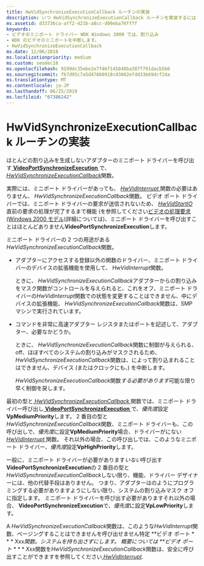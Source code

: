 ```yaml
---
title: HwVidSynchronizeExecutionCallback ルーチンの実装
description: いつ HwVidSynchronizeExecutionCallback ルーチンを実装するには
ms.assetid: d33736ca-aff2-421b-a8cc-d09eba76ff7f
keywords:
- ビデオのミニポート ドライバー WDK Windows 2000 では、割り込み
- WDK のビデオのミニポートを中断します。
- HwVidSynchronizeExecutionCallback
ms.date: 12/06/2018
ms.localizationpriority: medium
ms.custom: seodec18
ms.openlocfilehash: 9199dc35ebe2e7f46f145848ba307f791dacb5b0
ms.sourcegitcommit: fb7d95c7a5d47860918cd3602efdd33b69dcf2da
ms.translationtype: MT
ms.contentlocale: ja-JP
ms.lasthandoff: 06/25/2019
ms.locfileid: "67386242"
---
```

# <a name="implementing-a-hwvidsynchronizeexecutioncallback-routine"></a>HwVidSynchronizeExecutionCallback ルーチンの実装

ほとんどの割り込みを生成しないアダプターのミニポート ドライバーを呼び出す[ **VideoPortSynchronizeExecution** ](https://docs.microsoft.com/windows-hardware/drivers/ddi/content/video/nf-video-videoportsynchronizeexecution)で、 [ *HwVidSynchronizeExecutionCallback*](https://docs.microsoft.com/windows-hardware/drivers/ddi/content/video/nc-video-pminiport_synchronize_routine)関数。

実際には、ミニポート ドライバーがあっても、 [ *HwVidInterrupt* ](https://docs.microsoft.com/windows-hardware/drivers/ddi/content/video/nc-video-pvideo_hw_interrupt)関数の必要はありません、 *HwVidSynchronizeExecutionCallback*関数。 ビデオ ポート ドライバーでは、ミニポート ドライバーの要求が送信されないため、 [ *HwVidStartIO* ](https://docs.microsoft.com/windows-hardware/drivers/ddi/content/video/nc-video-pvideo_hw_start_io)直前の要求の処理が完了するまで機能 (を参照してください[ビデオの処理要求 (Windows 2000 モデル)](processing-video-requests--windows-2000-model-.md)詳細については)、ミニポート ドライバーを呼び出すことはほとんどありません**VideoPortSynchronizeExecution**します。

ミニポート ドライバーの 2 つの用途がある*HwVidSynchronizeExecutionCallback*関数。

-   アダプターにアクセスする登録以外の関数のドライバー、ミニポート ドライバーのデバイスの拡張機能を使用して、 *HwVidInterrupt*関数。

    ときに、 *HwVidSynchronizeExecutionCallback*アダプターからの割り込みをマスク関数がコントロールを与えられると、これをオフ、ミニポート ドライバーの*HwVidInterrupt*関数での状態を変更することはできません、中にデバイスの拡張機能、 *HwVidSynchronizeExecutionCallback*関数は、SMP マシンで実行されています。

-   コマンドを非常に高速アダプター レジスタまたはポートを記述して、アダプター、必要なかどうか。

    ときに、 *HwVidSynchronizeExecutionCallback*関数に制御が与えられる、off、ほぼすべてのシステムの割り込みがマスクされるため、 *HwVidSynchronizeExecutionCallback*関数は、によって割り込まれることはできません、デバイス (またはクロックにも、) を中断します。

    *HwVidSynchronizeExecutionCallback*関数*する必要があります*可能な限り早く制御を戻します。

最初の型と[ *HwVidSynchronizeExecutionCallback* ](https://docs.microsoft.com/windows-hardware/drivers/ddi/content/video/nc-video-pminiport_synchronize_routine)関数では、ミニポート ドライバー呼び出し[ **VideoPortSynchronizeExecution** ](https://docs.microsoft.com/windows-hardware/drivers/ddi/content/video/nf-video-videoportsynchronizeexecution)で、*優先度*設定**VpMediumPriority**します。 2 番目の型と*HwVidSynchronizeExecutionCallback*関数、ミニポート ドライバーも、この呼び出しで、*優先度*に設定**VpMediumPriority**場合、ドライバーがにない[ *HwVidInterrupt* ](https://docs.microsoft.com/windows-hardware/drivers/ddi/content/video/nc-video-pvideo_hw_interrupt)関数。 それ以外の場合、この呼び出しでは、このようなミニポート ドライバー、*優先度*設定**VpHighPriority**します。

一般に、ミニポート ドライバーが必要があります*いない*呼び出す**VideoPortSynchronizeExecution**の 2 番目の型と*HwVidSynchronizeExecutionCallback*しない限り、機能、ドライバー デザイナーには、他の代替手段はありません。 つまり、アダプターはのようにプログラミングする必要がありますようにしない限り、システムの割り込みマスク オフに指定します。 ミニポート ドライバーを呼び出す必要がありますそれ以外の場合、 **VideoPortSynchronizeExecution**で、*優先度*に設定**VpLowPriority**します。

A *HwVidSynchronizeExecutionCallback*関数は、このような*HwVidInterrupt*関数、ページングすることはできませんを呼び出せません特定 **ビデオ ポート * * * Xxx*関数。システムを持ち出さずにします。 概要については **ビデオ ポート * * * Xxx*関数を*HwVidSynchronizeExecutionCallback*関数は、安全に呼び出すことができますを参照してください[ *HwVidInterrupt*](https://docs.microsoft.com/windows-hardware/drivers/ddi/content/video/nc-video-pvideo_hw_interrupt).

 

 





